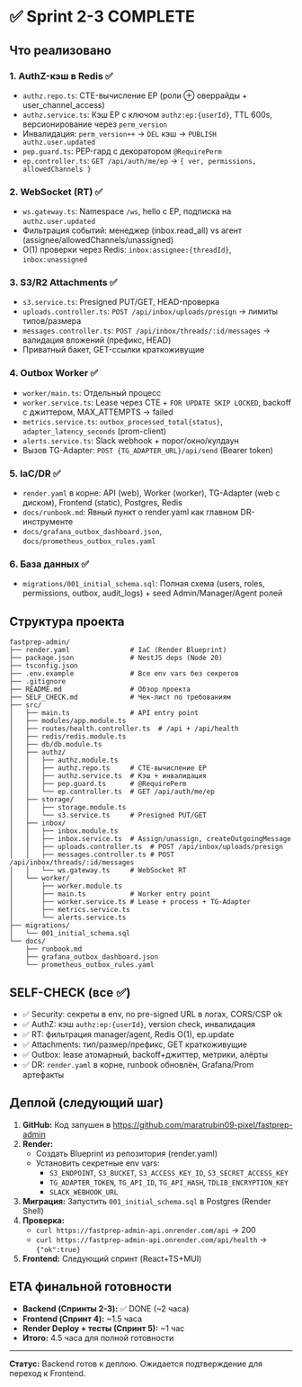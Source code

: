 # ✅ Sprint 2-3 COMPLETE

## Что реализовано

### 1. **AuthZ-кэш в Redis** ✅
- `authz.repo.ts`: CTE-вычисление EP (роли ⊕ оверрайды + user_channel_access)
- `authz.service.ts`: Кэш EP с ключом `authz:ep:{userId}`, TTL 600s, версионирование через `perm_version`
- Инвалидация: `perm_version++` → `DEL` кэш → `PUBLISH authz.user.updated`
- `pep.guard.ts`: PEP-гард с декоратором `@RequirePerm`
- `ep.controller.ts`: `GET /api/auth/me/ep` → `{ ver, permissions, allowedChannels }`

### 2. **WebSocket (RT)** ✅
- `ws.gateway.ts`: Namespace `/ws`, hello с EP, подписка на `authz.user.updated`
- Фильтрация событий: менеджер (inbox.read_all) vs агент (assignee/allowedChannels/unassigned)
- O(1) проверки через Redis: `inbox:assignee:{threadId}`, `inbox:unassigned`

### 3. **S3/R2 Attachments** ✅
- `s3.service.ts`: Presigned PUT/GET, HEAD-проверка
- `uploads.controller.ts`: `POST /api/inbox/uploads/presign` → лимиты типов/размера
- `messages.controller.ts`: `POST /api/inbox/threads/:id/messages` → валидация вложений (префикс, HEAD)
- Приватный бакет, GET-ссылки краткоживущие

### 4. **Outbox Worker** ✅
- `worker/main.ts`: Отдельный процесс
- `worker.service.ts`: Lease через CTE + `FOR UPDATE SKIP LOCKED`, backoff с джиттером, MAX_ATTEMPTS → failed
- `metrics.service.ts`: `outbox_processed_total{status}`, `adapter_latency_seconds` (prom-client)
- `alerts.service.ts`: Slack webhook + порог/окно/кулдаун
- Вызов TG-Adapter: `POST {TG_ADAPTER_URL}/api/send` (Bearer token)

### 5. **IaC/DR** ✅
- `render.yaml` в корне: API (web), Worker (worker), TG-Adapter (web с диском), Frontend (static), Postgres, Redis
- `docs/runbook.md`: Явный пункт о render.yaml как главном DR-инструменте
- `docs/grafana_outbox_dashboard.json`, `docs/prometheus_outbox_rules.yaml`

### 6. **База данных** ✅
- `migrations/001_initial_schema.sql`: Полная схема (users, roles, permissions, outbox, audit_logs) + seed Admin/Manager/Agent ролей

## Структура проекта

```
fastprep-admin/
├── render.yaml               # IaC (Render Blueprint)
├── package.json              # NestJS deps (Node 20)
├── tsconfig.json
├── .env.example              # Все env vars без секретов
├── .gitignore
├── README.md                 # Обзор проекта
├── SELF_CHECK.md             # Чек-лист по требованиям
├── src/
│   ├── main.ts               # API entry point
│   ├── modules/app.module.ts
│   ├── routes/health.controller.ts  # /api + /api/health
│   ├── redis/redis.module.ts
│   ├── db/db.module.ts
│   ├── authz/
│   │   ├── authz.module.ts
│   │   ├── authz.repo.ts     # CTE-вычисление EP
│   │   ├── authz.service.ts  # Кэш + инвалидация
│   │   ├── pep.guard.ts      # @RequirePerm
│   │   └── ep.controller.ts  # GET /api/auth/me/ep
│   ├── storage/
│   │   ├── storage.module.ts
│   │   └── s3.service.ts     # Presigned PUT/GET
│   ├── inbox/
│   │   ├── inbox.module.ts
│   │   ├── inbox.service.ts  # Assign/unassign, createOutgoingMessage
│   │   ├── uploads.controller.ts  # POST /api/inbox/uploads/presign
│   │   ├── messages.controller.ts # POST /api/inbox/threads/:id/messages
│   │   └── ws.gateway.ts     # WebSocket RT
│   └── worker/
│       ├── worker.module.ts
│       ├── main.ts           # Worker entry point
│       ├── worker.service.ts # Lease + process + TG-Adapter
│       ├── metrics.service.ts
│       └── alerts.service.ts
├── migrations/
│   └── 001_initial_schema.sql
└── docs/
    ├── runbook.md
    ├── grafana_outbox_dashboard.json
    └── prometheus_outbox_rules.yaml
```

## SELF-CHECK (все ✅)

- ✅ Security: секреты в env, no pre-signed URL в логах, CORS/CSP ok
- ✅ AuthZ: кэш `authz:ep:{userId}`, version check, инвалидация
- ✅ RT: фильтрация manager/agent, Redis O(1), ep.update
- ✅ Attachments: тип/размер/префикс, GET краткоживущие
- ✅ Outbox: lease атомарный, backoff+джиттер, метрики, алёрты
- ✅ DR: `render.yaml` в корне, runbook обновлён, Grafana/Prom артефакты

## Деплой (следующий шаг)

1. **GitHub:** Код запушен в https://github.com/maratrubin09-pixel/fastprep-admin
2. **Render:**
   - Создать Blueprint из репозитория (render.yaml)
   - Установить секретные env vars:
     - `S3_ENDPOINT`, `S3_BUCKET`, `S3_ACCESS_KEY_ID`, `S3_SECRET_ACCESS_KEY`
     - `TG_ADAPTER_TOKEN`, `TG_API_ID`, `TG_API_HASH`, `TDLIB_ENCRYPTION_KEY`
     - `SLACK_WEBHOOK_URL`
3. **Миграция:** Запустить `001_initial_schema.sql` в Postgres (Render Shell)
4. **Проверка:**
   - `curl https://fastprep-admin-api.onrender.com/api` → 200
   - `curl https://fastprep-admin-api.onrender.com/api/health` → `{"ok":true}`
5. **Frontend:** Следующий спринт (React+TS+MUI)

## ETA финальной готовности

- **Backend (Спринты 2-3):** ✅ DONE (~2 часа)
- **Frontend (Спринт 4):** ~1.5 часа
- **Render Deploy + тесты (Спринт 5):** ~1 час
- **Итого:** 4.5 часа для полной готовности

---

**Статус:** Backend готов к деплою. Ожидается подтверждение для переход к Frontend.






